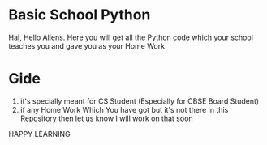 # Basic School Python
Hai, Hello Aliens. Here you will get all the Python code which your school teaches you and gave you as your Home Work
# Gide
1. it's specially meant for CS Student 
(Especially for CBSE Board Student)
2. if any Home Work Which You have got but it's not there in this Repository then let us know I will work on that soon

HAPPY LEARNING
